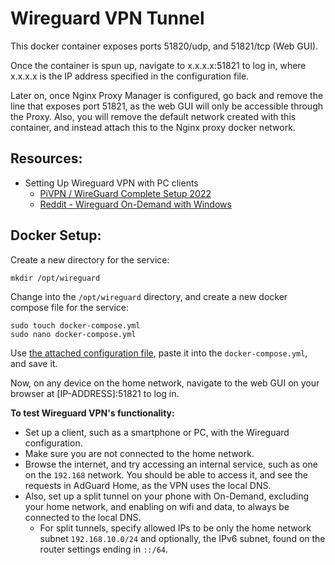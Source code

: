 # Wireguard VPN Tunnel

This docker container exposes ports 51820/udp, and 51821/tcp (Web GUI).  
  
Once the container is spun up, navigate to x.x.x.x:51821 to log in, where x.x.x.x is the IP address specified in the configuration file.   

Later on, once Nginx Proxy Manager is configured, go back and remove the line that exposes port 51821, as the web GUI will only be accessible through the Proxy. Also, you will remove the default network created with this container, and instead attach this to the Nginx proxy docker network.  


## Resources:
* Setting Up Wireguard VPN with PC clients
  * [PiVPN / WireGuard Complete Setup 2022](https://www.crosstalksolutions.com/pivpn-wireguard-complete-setup-2022/#:~:text=In%20the%20WireGuard%20app%2C%20click,see%20devices%20on%20your%20network)
  * [Reddit - Wireguard On-Demand with Windows](https://www.reddit.com/r/WireGuard/comments/188a5ca/wireguard_ondemand_with_windows_my_solution/)

   
## Docker Setup:  

Create a new directory for the service:

  ```
  mkdir /opt/wireguard
  ```  

Change into the `/opt/wireguard` directory, and create a new docker compose file for the service:

  ```
  sudo touch docker-compose.yml
  sudo nano docker-compose.yml 
  ```

Use [the attached configuration file](docker-compose.yml), paste it into the `docker-compose.yml`, and save it.  

Now, on any device on the home network, navigate to the web GUI on your browser at [IP-ADDRESS]:51821 to log in.  

**To test Wireguard VPN's functionality:** 
* Set up a client, such as a smartphone or PC, with the Wireguard configuration.
* Make sure you are not connected to the home network.
* Browse the internet, and try accessing an internal service, such as one on the `192.168` network. You should be able to access it, and see the requests in AdGuard Home, as the VPN uses the local DNS.
* Also, set up a split tunnel on your phone with On-Demand, excluding your home network, and enabling on wifi and data, to always be connected to the local DNS.
  * For split tunnels, specify allowed IPs to be only the home network subnet `192.168.10.0/24` and optionally, the IPv6 subnet, found on the router settings ending in `::/64`.

